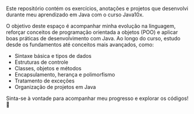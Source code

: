 Este repositório contém os exercícios, anotações e projetos que desenvolvi durante meu aprendizado em Java com o curso Java10x.

O objetivo deste espaço é acompanhar minha evolução na linguagem, reforçar conceitos de programação orientada a objetos (POO) e aplicar boas práticas de desenvolvimento com Java. Ao longo do curso, estudo desde os fundamentos até conceitos mais avançados, como:

- Sintaxe básica e tipos de dados  
- Estruturas de controle  
- Classes, objetos e métodos  
- Encapsulamento, herança e polimorfismo  
- Tratamento de exceções  
- Organização de projetos em Java  

Sinta-se à vontade para acompanhar meu progresso e explorar os códigos! 🚀
